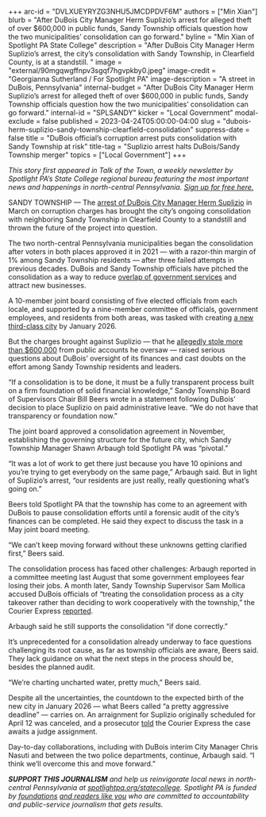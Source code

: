 +++
arc-id = "DVLXUEYRYZG3NHU5JMCDPDVF6M"
authors = ["Min Xian"]
blurb = "After DuBois City Manager Herm Suplizio’s arrest for alleged theft of over $600,000 in public funds, Sandy Township officials question how the two municipalities’ consolidation can go forward."
byline = "Min Xian of Spotlight PA State College"
description = "After DuBois City Manager Herm Suplizio’s arrest, the city’s consolidation with Sandy Township, in Clearfield County, is at a standstill. "
image = "external/90mgqwgffnpv3sgqf7hgvpkby0.jpeg"
image-credit = "Georgianna Sutherland / For Spotlight PA"
image-description = "A street in DuBois, Pennsylvania"
internal-budget = "After DuBois City Manager Herm Suplizio’s arrest for alleged theft of over $600,000 in public funds, Sandy Township officials question how the two municipalities’ consolidation can go forward."
internal-id = "SPLSANDY"
kicker = "Local Government"
modal-exclude = false
published = 2023-04-24T05:00:00-04:00
slug = "dubois-herm-suplizio-sandy-township-clearfield-consolidation"
suppress-date = false
title = "DuBois official’s corruption arrest puts consolidation with Sandy Township at risk"
title-tag = "Suplizio arrest halts DuBois/Sandy Township merger"
topics = ["Local Government"]
+++

<i>This story first appeared in Talk of the Town, a weekly newsletter by Spotlight PA’s State College regional bureau featuring the most important news and happenings in north-central Pennsylvania. </i><a href="https://www.spotlightpa.org/newsletters"><i>Sign up for free here.</i></a>

SANDY TOWNSHIP — The <a href="https://www.spotlightpa.org/statecollege/2023/04/pa-attorney-general-dubois-herm-suplizio-charges/">arrest of DuBois City Manager Herm Suplizio</a> in March on corruption charges has brought the city’s ongoing consolidation with neighboring Sandy Township in Clearfield County to a standstill and thrown the future of the project into question.

The two north-central Pennsylvania municipalities began the consolidation after voters in both places approved it in 2021 — with a razor-thin margin of 1% among Sandy Township residents — after three failed attempts in previous decades. DuBois and Sandy Township officials have pitched the consolidation as a way to reduce <a href="https://www.spotlightpa.org/statecollege/2023/02/local-government-accountability-transparency-pennsylvania/">overlap of government services</a> and attract new businesses.

<script src="https://www.spotlightpa.org/embed.js" async></script><div data-spl-embed-version="1" data-spl-src="https://www.spotlightpa.org/embeds/newsletter/?cta=Sign%20up%20for%20our%20new%20regional%20newsletter%2C%20%3Cb%3ETalk%20of%20the%20Town%3C%2Fb%3E%2C%20and%20get%20all%20the%20news%20and%20notes%20from%20State%20College%20and%20north-central%20PA.&button=Sign%20Up%20Now&preselect=state_college&eyebrow=DON'T%20MISS%20A%20BEAT"></div>

A 10-member joint board consisting of five elected officials from each locale, and supported by a nine-member committee of officials, government employees, and residents from both areas, was tasked with creating <a href="https://duboispa.gov/wp-content/uploads/2022/11/DUBOIS-SANDY-CONSOLIDATION-AGREEMENT-FINAL-11-7-22.pdf">a new third-class city</a> by January 2026.

But the charges brought against Suplizio — that he <a href="https://www.spotlightpa.org/statecollege/2023/04/pa-attorney-general-dubois-herm-suplizio-charges/">allegedly stole more than $600,000</a> from public accounts he oversaw — raised serious questions about DuBois’ oversight of its finances and cast doubts on the effort among Sandy Township residents and leaders.

“If a consolidation is to be done, it must be a fully transparent process built on a firm foundation of solid financial knowledge,” Sandy Township Board of Supervisors Chair Bill Beers wrote in a statement following DuBois’ decision to place Suplizio on paid administrative leave. “We do not have that transparency or foundation now.”

The joint board approved a consolidation agreement in November, establishing the governing structure for the future city, which Sandy Township Manager Shawn Arbaugh told Spotlight PA was “pivotal.”

“It was a lot of work to get there just because you have 10 opinions and you’re trying to get everybody on the same page,” Arbaugh said. But in light of Suplizio’s arrest, “our residents are just really, really questioning what’s going on.”

Beers told Spotlight PA that the township has come to an agreement with DuBois to pause consolidation efforts until a forensic audit of the city’s finances can be completed. He said they expect to discuss the task in a May joint board meeting.

“We can’t keep moving forward without these unknowns getting clarified first,” Beers said.

The consolidation process has faced other challenges: Arbaugh reported in a committee meeting last August that some government employees fear losing their jobs. A month later, Sandy Township Supervisor Sam Mollica accused DuBois officials of “treating the consolidation process as a city takeover rather than deciding to work cooperatively with the township,” the Courier Express <a href="https://www.thecourierexpress.com/news/sandy-twp-supervisors-dubois-treating-consolidation-process-as-city-takeover/article_55cfd492-3900-11ed-856e-bb96aa20c4d6.html">reported</a>.

Arbaugh said he still supports the consolidation “if done correctly.”

<script src="https://www.spotlightpa.org/embed.js" async></script><div data-spl-embed-version="1" data-spl-src="https://www.spotlightpa.org/embeds/donate/"></div>

It’s unprecedented for a consolidation already underway to face questions challenging its root cause, as far as township officials are aware, Beers said. They lack guidance on what the next steps in the process should be, besides the planned audit.

“We’re charting uncharted water, pretty much,” Beers said.

Despite all the uncertainties, the countdown to the expected birth of the new city in January 2026 — what Beers called “a pretty aggressive deadline” — carries on. An arraignment for Suplizio originally scheduled for April 12 was canceled, and a prosecutor <a href="https://www.thecourierexpress.com/news/next-court-date-for-dubois-city-manager-still-to-be-scheduled/article_c0b856fe-d31e-11ed-aff1-6b33a8b9ba5c.html">told</a> the Courier Express the case awaits a judge assignment.

Day-to-day collaborations, including with DuBois interim City Manager Chris Nasuti and between the two police departments, continue, Arbaugh said. “I think we’ll overcome this and move forward.”

<i><b>SUPPORT THIS JOURNALISM</b></i><i> and help us reinvigorate local news in north-central Pennsylvania at </i><a href="https://checkout.fundjournalism.org/memberform?org_id=spotlightpa&campaign=7015G0000013pUYQAY&utm_source=www.spotlightpa.org&utm_medium=statecollege:section&utm_campaign=statecollege:main"><i>spotlightpa.org/statecollege</i></a><i>. Spotlight PA is funded by </i><a href="https://www.spotlightpa.org/support"><i>foundations</i></a><i> </i><a href="https://www.spotlightpa.org/support"><i>and readers like you</i></a><i> who are committed to accountability and public-service journalism that gets results.</i>
